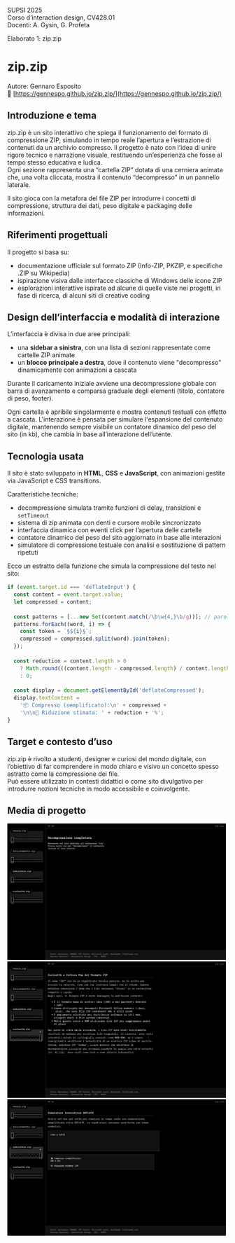 SUPSI 2025  
Corso d’interaction design, CV428.01  
Docenti: A. Gysin, G. Profeta  

Elaborato 1: zip.zip

# zip.zip  
Autore: Gennaro Esposito  
🔗 [https://gennespo.github.io/zip.zip/](https://gennespo.github.io/zip.zip/)

## Introduzione e tema

zip.zip è un sito interattivo che spiega il funzionamento del formato di compressione ZIP, simulando in tempo reale l’apertura e l’estrazione di contenuti da un archivio compresso. Il progetto è nato con l’idea di unire rigore tecnico e narrazione visuale, restituendo un’esperienza che fosse al tempo stesso educativa e ludica.  
Ogni sezione rappresenta una “cartella ZIP” dotata di una cerniera animata che, una volta cliccata, mostra il contenuto “decompresso” in un pannello laterale.

Il sito gioca con la metafora del file ZIP per introdurre i concetti di compressione, struttura dei dati, peso digitale e packaging delle informazioni.

## Riferimenti progettuali

Il progetto si basa su:

- documentazione ufficiale sul formato ZIP (Info-ZIP, PKZIP, e specifiche .ZIP su Wikipedia)
- ispirazione visiva dalle interfacce classiche di Windows delle icone ZIP
- esplorazioni interattive ispirate ad alcune di quelle viste nei progetti, in fase di ricerca, di alcuni siti di creative coding

## Design dell’interfaccia e modalità di interazione

L’interfaccia è divisa in due aree principali:
- una **sidebar a sinistra**, con una lista di sezioni rappresentate come cartelle ZIP animate
- un **blocco principale a destra**, dove il contenuto viene "decompresso" dinamicamente con animazioni a cascata

Durante il caricamento iniziale avviene una decompressione globale con barra di avanzamento e comparsa graduale degli elementi (titolo, contatore di peso, footer).

Ogni cartella è apribile singolarmente e mostra contenuti testuali con effetto a cascata. L'interazione è pensata per simulare l'espansione del contenuto digitale, mantenendo sempre visibile un contatore dinamico del peso del sito (in kb), che cambia in base all’interazione dell’utente.

## Tecnologia usata

Il sito è stato sviluppato in **HTML**, **CSS** e **JavaScript**, con animazioni gestite via JavaScript e CSS transitions.

Caratteristiche tecniche:
- decompressione simulata tramite funzioni di delay, transizioni e `setTimeout`
- sistema di zip animata con denti e cursore mobile sincronizzato
- interfaccia dinamica con eventi click per l’apertura delle cartelle
- contatore dinamico del peso del sito aggiornato in base alle interazioni
- simulatore di compressione testuale con analisi e sostituzione di pattern ripetuti

Ecco un estratto della funzione che simula la compressione del testo nel sito:

```JavaScript
if (event.target.id === 'deflateInput') {
  const content = event.target.value;
  let compressed = content;

  const patterns = [...new Set(content.match(/\b\w{4,}\b/g))]; // parole di almeno 4 lettere
  patterns.forEach((word, i) => {
    const token = `§${i}§`;
    compressed = compressed.split(word).join(token);
  });

  const reduction = content.length > 0
    ? Math.round(((content.length - compressed.length) / content.length) * 100)
    : 0;

  const display = document.getElementById('deflateCompressed');
  display.textContent =
    '📦 Compresso (semplificato):\n' + compressed +
    '\n\n🧮 Riduzione stimata: ' + reduction + '%';
}
```

## Target e contesto d’uso

zip.zip è rivolto a studenti, designer e curiosi del mondo digitale, con l’obiettivo di far comprendere in modo chiaro e visivo un concetto spesso astratto come la compressione dei file.  
Può essere utilizzato in contesti didattici o come sito divulgativo per introdurre nozioni tecniche in modo accessibile e coinvolgente.

## Media di progetto

<img src="doc/screen_intro.png" width="500" alt="Decompressione iniziale" />  
<img src="doc/screen_folder.png" width="500" alt="Cartella ZIP aperta" />  
<img src="doc/screen_deflate.png" width="500" alt="Simulatore Deflate" />
